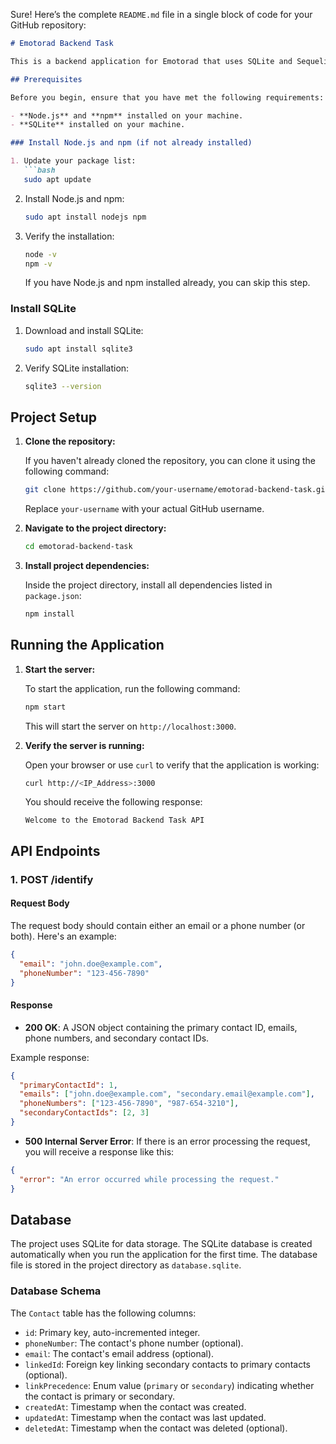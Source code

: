 Sure! Here’s the complete `README.md` file in a single block of code for your GitHub repository:

```markdown
# Emotorad Backend Task

This is a backend application for Emotorad that uses SQLite and Sequelize ORM to manage contacts. The server is built using Express.js and handles endpoints to identify and manage contacts based on email and phone number.

## Prerequisites

Before you begin, ensure that you have met the following requirements:

- **Node.js** and **npm** installed on your machine.
- **SQLite** installed on your machine.

### Install Node.js and npm (if not already installed)

1. Update your package list:
   ```bash
   sudo apt update
   ```

2. Install Node.js and npm:
   ```bash
   sudo apt install nodejs npm
   ```

3. Verify the installation:
   ```bash
   node -v
   npm -v
   ```

   If you have Node.js and npm installed already, you can skip this step.

### Install SQLite

1. Download and install SQLite:
   ```bash
   sudo apt install sqlite3
   ```

2. Verify SQLite installation:
   ```bash
   sqlite3 --version
   ```

## Project Setup

1. **Clone the repository:**

   If you haven't already cloned the repository, you can clone it using the following command:

   ```bash
   git clone https://github.com/your-username/emotorad-backend-task.git
   ```

   Replace `your-username` with your actual GitHub username.

2. **Navigate to the project directory:**

   ```bash
   cd emotorad-backend-task
   ```

3. **Install project dependencies:**

   Inside the project directory, install all dependencies listed in `package.json`:

   ```bash
   npm install
   ```

## Running the Application

1. **Start the server:**

   To start the application, run the following command:

   ```bash
   npm start
   ```

   This will start the server on `http://localhost:3000`.

2. **Verify the server is running:**

   Open your browser or use `curl` to verify that the application is working:

   ```bash
   curl http://<IP_Address>:3000
   ```

   You should receive the following response:

   ```
   Welcome to the Emotorad Backend Task API
   ```

## API Endpoints

### 1. **POST /identify**

#### Request Body

The request body should contain either an email or a phone number (or both). Here's an example:

```json
{
  "email": "john.doe@example.com",
  "phoneNumber": "123-456-7890"
}
```

#### Response

- **200 OK**: A JSON object containing the primary contact ID, emails, phone numbers, and secondary contact IDs.

Example response:

```json
{
  "primaryContactId": 1,
  "emails": ["john.doe@example.com", "secondary.email@example.com"],
  "phoneNumbers": ["123-456-7890", "987-654-3210"],
  "secondaryContactIds": [2, 3]
}
```

- **500 Internal Server Error**: If there is an error processing the request, you will receive a response like this:

```json
{
  "error": "An error occurred while processing the request."
}
```

## Database

The project uses SQLite for data storage. The SQLite database is created automatically when you run the application for the first time. The database file is stored in the project directory as `database.sqlite`.

### Database Schema

The `Contact` table has the following columns:

- `id`: Primary key, auto-incremented integer.
- `phoneNumber`: The contact's phone number (optional).
- `email`: The contact's email address (optional).
- `linkedId`: Foreign key linking secondary contacts to primary contacts (optional).
- `linkPrecedence`: Enum value (`primary` or `secondary`) indicating whether the contact is primary or secondary.
- `createdAt`: Timestamp when the contact was created.
- `updatedAt`: Timestamp when the contact was last updated.
- `deletedAt`: Timestamp when the contact was deleted (optional).
